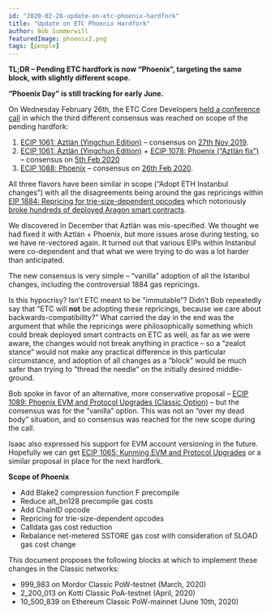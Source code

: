 ```yaml
---
id: "2020-02-28-update-on-etc-phoenix-hardfork"
title: "Update on ETC Phoenix Hardfork"
author: Bob Summerwill
featuredImage: phoenix2.png
tags: [people]
---
```


**TL;DR – Pending ETC hardfork is now “Phoenix”, targeting the same block, with slightly different scope.**

**“Phoenix Day” is still tracking for early June.**

On Wednesday February 26th, the ETC Core Developers [held a conference call](http://www.youtube.com/watch?v=HzcJL3rVbpU) in which the third different consensus was reached on scope of the pending hardfork:

1. [ECIP 1061: Aztlán (Yingchun Edition)](http://ecips.ethereumclassic.org/ECIPs/ecip-1061) – consensus on [27th Nov 2019](http://github.com/ethereumclassic/ECIPs/issues/177).
2. [ECIP 1061: Aztlán (Yingchun Edition)](http://ecips.ethereumclassic.org/ECIPs/ecip-1061) + [ECIP 1078: Phoenix (“Aztlán fix”)](http://ecips.ethereumclassic.org/ECIPs/ecip-1078) – consensus on [5th Feb 2020](http://github.com/ethereumclassic/ECIPs/issues/284)
3. [ECIP 1088: Phoenix](http://ecips.ethereumclassic.org/ECIPs/ecip-1088) – consensus on [26th Feb 2020](http://github.com/ethereumclassic/ECIPs/issues/298).

All three flavors have been similar in scope (“Adopt ETH Instanbul changes”) with all the disagreements being around the gas repricings within [EIP 1884: Repricing for trie-size-dependent opcodes](http://eips.ethereum.org/EIPS/eip-1884) which notoriously [broke hundreds of deployed Aragon smart contracts](http://www.coindesk.com/ethereums-istanbul-upgrade-will-break-680-smart-contracts-on-aragon).

We discovered in December that Aztlán was mis-specified.  We thought we had fixed it with Aztlán + Phoenix, but more issues arose during testing, so we have re-vectored again.   It turned out that various EIPs within Instanbul were co-dependent and that what we were trying to do was a lot harder than anticipated.

The new consensus is very simple – “vanilla” adoption of all the Istanbul changes, including the controversial 1884 gas repricings.

Is this hypocrisy?   Isn’t ETC meant to be “immutable”?   Didn’t Bob repeatedly say that “ETC will **not** be adopting these repricings, because we care about backwards-compatibility?”    What carried the day in the end was the argument that while the repricings were philosophically something which could break deployed smart contracts on ETC as well, as far as we were aware, the changes would not break anything in practice – so a “zealot stance” would not make any practical difference in this particular circumstance, and adoption of all changes as a “block” would be much safer than trying to “thread the needle” on the initially desired middle-ground.

Bob spoke in favor of an alternative, more conservative proposal – [ECIP 1089: Phoenix EVM and Protocol Upgrades (Classic Option)](http://ecips.ethereumclassic.org/ECIPs/ecip-1089) – but the consensus was for the “vanilla” option.   This was not an “over my dead body” situation, and so consensus was reached for the new scope during the call.

Isaac also expressed his support for EVM account versioning in the future.  Hopefully we can get [ECIP 1065: Kunming EVM and Protocol Upgrades](http://ecips.ethereumclassic.org/ECIPs/ecip-1065) or a similar proposal in place for the next hardfork.

**Scope of Phoenix**

* Add Blake2 compression function F precompile
* Reduce alt_bn128 precompile gas costs
* Add ChainID opcode
* Repricing for trie-size-dependent opcodes
* Calldata gas cost reduction
* Rebalance net-metered SSTORE gas cost with consideration of SLOAD gas cost change

This document proposes the following blocks at which to implement these changes in the Classic networks:

* 999_983 on Mordor Classic PoW-testnet (March, 2020)
* 2_200_013 on Kotti Classic PoA-testnet (April, 2020)
* 10_500_839 on Ethereum Classic PoW-mainnet (June 10th, 2020)
